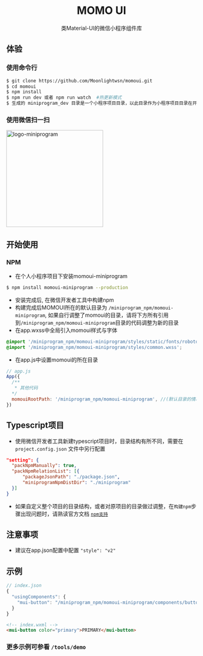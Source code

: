 
<h1 align="center">MOMO UI</h1>

<div align="center">
类Material-UI的微信小程序组件库
</div>

## 体验

### 使用命令行
```bash
$ git clone https://github.com/Moonlightwsn/momoui.git
$ cd momoui
$ npm install
$ npm run dev 或者 npm run watch  #热更新模式
$ 生成的 miniprogram_dev 目录是一个小程序项目目录，以此目录作为小程序项目目录在开发者工具中打开即可查看自定义组件被使用的效果
```

### 使用微信扫一扫
<img src="https://cdn.jsdelivr.net/npm/momoui-miniprogram@1.0.8/momoui.png" height="256px" width="256px" alt="logo-miniprogram" />


## 开始使用

### NPM

- 在个人小程序项目下安装momoui-miniprogram

```bash
$ npm install momoui-miniprogram --production
```

- 安装完成后, 在微信开发者工具中构建npm
- 构建完成后MOMOUI所在的默认目录为 `/miniprogram_npm/momoui-miniprogram`, 如果自行调整了momoui的目录，请将下方所有引用到`/miniprogram_npm/momoui-miniprogram`目录的代码调整为新的目录
- 在app.wxss中全局引入momoui样式与字体

```css
@import '/miniprogram_npm/momoui-miniprogram/styles/static/fonts/roboto.wxss';
@import '/miniprogram_npm/momoui-miniprogram/styles/common.wxss';
```

- 在app.js中设置momoui的所在目录 
```javascript
// app.js
App({
  /**
   * 其他代码
  */
  momouiRootPath: '/miniprogram_npm/momoui-miniprogram', //(默认目录的情况下可省略)
})
```

## Typescript项目
- 使用微信开发者工具新建typescript项目时，目录结构有所不同，需要在 `project.config.json` 文件中另行配置
```json
"setting": {
  "packNpmManually": true,
  "packNpmRelationList": [{
      "packageJsonPath": "./package.json",
      "miniprogramNpmDistDir": "./miniprogram"
  }]
}

```
- 如果自定义整个项目的目录结构，或者对原项目的目录做过调整，在`构建npm`步骤出现问题时，请熟读官方文档 [`npm支持`](https://developers.weixin.qq.com/miniprogram/dev/devtools/npm.html)

## 注意事项

- 建议在app.json配置中配置 `"style": "v2"`

## 示例

```js
// index.json
{
  "usingComponents": {
    "mui-button": "/miniprogram_npm/momoui-miniprogram/components/button/button"
  }
}
```

```html
<!-- index.wxml -->
<mui-button color="primary">PRIMARY</mui-button>
```

### 更多示例可参看 `/tools/demo`





